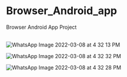 # Browser_Android_app
Browser Android App Project
<br>
<br>

![WhatsApp Image 2022-03-08 at 4 32 13 PM](https://user-images.githubusercontent.com/101201579/157895561-9060fee0-659b-4c87-82e4-69c6d0762a25.jpeg)

![WhatsApp Image 2022-03-08 at 4 32 32 PM](https://user-images.githubusercontent.com/101201579/157895588-6ef092a5-9ee8-485d-9e26-74c16bb86a3a.jpeg)


![WhatsApp Image 2022-03-08 at 4 32 28 PM](https://user-images.githubusercontent.com/101201579/157895603-a79282fb-71ff-4a50-b24e-ffa4174eb2f1.jpeg)
